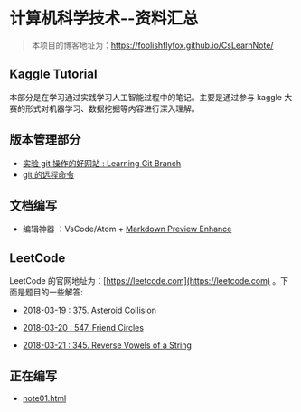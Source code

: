 # 计算机科学技术--资料汇总
> 本项目的博客地址为：<https://foolishflyfox.github.io/CsLearnNote/>

## Kaggle Tutorial

本部分是在学习通过实践学习人工智能过程中的笔记。主要是通过参与 kaggle 大赛的形式对机器学习、数据挖掘等内容进行深入理解。

## 版本管理部分

- [实验 git 操作的好网站 : Learning Git Branch](https://learngitbranching.js.org/?NODEMO)
- [git 的远程命令](/GitTutorial/git远程命令.html)


## 文档编写

- 编辑神器 ：VsCode/Atom + [Markdown Preview Enhance](https://shd101wyy.github.io/markdown-preview-enhanced/#/zh-cn/code-chunk)

## LeetCode

LeetCode 的官网地址为：[https://leetcode.com](https://leetcode.com) 。下面是题目的一些解答:

- [2018-03-19 : 375. Asteroid Collision](/LeetCode/375_AsteroidCollision.html)

- [2018-03-20 : 547. Friend Circles](/LeetCode/547_FriendCircles.html)

- [2018-03-21 : 345. Reverse Vowels of a String](/LeetCode/345_ReverseVowels.html)

## 正在编写

- [note01.html](/anyfile/note01.html)
